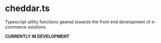 # cheddar.ts
Typescript utility functions geared towards the front end development of e-commerce solutions 

__CURRENTLY IN DEVELOPMENT__
